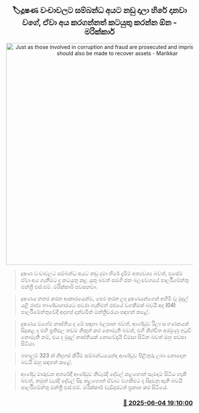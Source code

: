 <p align='center'><b><h2 align='center' title='Just as those involved in corruption and fraud are prosecuted and imprisoned, efforts should also be made to recover assets - Marikkar'>🏷දූෂණ වංචාවලට සම්බන්ධ අයට නඩු දාලා හිරේ දානවා වගේ, ඒවා අය කරගන්නත් කටයුතු කරන්න ඕන - මරික්කාර්</h2></b></p>
<p align='center'><img src='https://helakuru.sgp1.cdn.digitaloceanspaces.com/esana/images/lib/sm-marikkar-archived.jpg' width='600' alt='Just as those involved in corruption and fraud are prosecuted and imprisoned, efforts should also be made to recover assets - Marikkar'></p>

> දූෂණ වංචාවලට සම්බන්ධ අයට නඩු දමා හිරේ දැමීම අත්‍යවශ්‍ය බවත්, එසේම ඒවා අය ගැනීමට ද කටයුතු කළ යුතු බවත් සමගි ජන බලවේගයේ පාර්ලිමේන්තු මන්ත්‍රී එස්.එම්. මරික්කාර් පවසනවා.

> දූෂණය නතර කරන ආකාරයෙන්ම, පෙර කරන ලද දූෂණයන්ගෙන් අහිමි වූ මුදල් යළි රාජ්‍ය භාණ්ඩාගාරයට පවරා ගැනීමත් රජයේ වගකීමක් බවයි අද (04) පාර්ලිමේන්තුවේදී අදහස් දක්වමින් මන්ත්‍රීවරයා සඳහන් කළේ.

> දූෂණය වගේම නාස්තිය ද මේ සඳහා බලපාන බවත්, ආණ්ඩුව රිලා සංගණනයක් සිදුකළ ද එහි ප්‍රතිඵල තවම නිකුත් කර නොමැති බවත්, එහි නිශ්චිත අරමුණු ඉටුවී නොමැති නම්, එය ද මුදල් නාස්තියක් නොවේදැයි විමසා සිටින බවත් ඔහු පවසා සිටියා.

> බහාලුම් 323 ක් නිදහස් කිරීම සම්බන්ධයෙන්ද ආණ්ඩුව පිළිතුරු ලබා නොදෙන බවයි ඔහු සඳහන් කළේ.

> ආණ්ඩු මාරුවන අතරේදී ආණ්ඩුව නිවැරදි දේවල් කළහොත් සෑමදාම සිටිය හැකි බවත්, නමුත් වැරදි දේවල් සිදු කළහොත් ඒවාට වගකීමට ද සිදුවනු ඇති බවයි පාර්ලිමේන්තු මන්ත්‍රී එස්.එම්. මරික්කාර් වැඩිදුරටත් ප්‍රකාශ කර සිටියේ.



<h3 align='right'><a href='https://www.helakuru.lk/esana/p/110716/'>📅 2025-06-04 19:10:00</a></h3>
